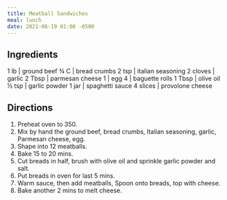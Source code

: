 ```yaml
---
title: Meatball Sandwiches
meal: lunch
date: 2021-06-19 01:00 -0500
---
```


## Ingredients
1 lb     | ground beef
¾ C      | bread crumbs
2 tsp    | italian seasoning
2 cloves | garlic
2 Tbsp   | parmesan cheese
1        | egg
4        | baguette rolls
1 Tbsp   | olive oil
½ tsp    | garlic powder
1 jar    | spaghetti sauce
4 slices | provolone cheese

## Directions

1. Preheat oven to 350.
2. Mix by hand the ground beef, bread crumbs, Italian seasoning, garlic, Parmesan cheese, egg.
3. Shape into 12 meatballs.
4. Bake 15 to 20 mins.
5. Cut breads in half, brush with olive oil and sprinkle garlic powder and salt.
6. Put breads in oven for last 5 mins.
7. Warm sauce, then add meatballs, Spoon onto breads, top with cheese.
8. Bake another 2 mins to melt cheese.


